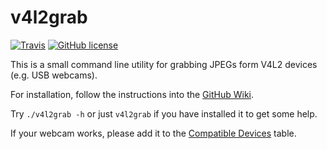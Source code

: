 v4l2grab
========

[![Travis](http://img.shields.io/travis/twam/v4l2grab/master.svg)](https://travis-ci.org/twam/v4l2grab/)
[![GitHub license](https://img.shields.io/github/license/twam/v4l2grab.svg)]()

This is a small command line utility for grabbing JPEGs form V4L2 devices (e.g. USB webcams).

For installation, follow the instructions into the [GitHub Wiki](https://github.com/twam/v4l2grab/wiki/Installation).

Try `./v4l2grab -h` or just `v4l2grab` if you have installed it to get some help.

If your webcam works, please add it to the [Compatible Devices](https://github.com/twam/v4l2grab/wiki/Compatible%20Devices) table.
